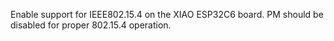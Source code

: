 Enable support for IEEE802.15.4 on the XIAO ESP32C6 board.
PM should be disabled for proper 802.15.4 operation.

